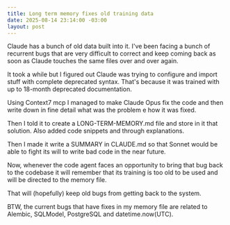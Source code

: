 ```yaml
---
title: Long term memory fixes old training data
date: 2025-08-14 23:14:00 -03:00
layout: post
---
```




Claude has a bunch of old data built into it. I've been facing a bunch of recurrent bugs that are very difficult to correct and keep coming back as soon as Claude touches the same files over and over again.

It took a while but I figured out Claude was trying to configure and import stuff with complete deprecated syntax. That's because it was trained with up to 18-month deprecated documentation.

Using Context7 mcp I managed to make Claude Opus fix the code and then write down in fine detail what was the problem e how it was fixed.

Then I told it to create a LONG-TERM-MEMORY.md file and store in it that solution. Also added code snippets and through explanations.

Then I made it write a SUMMARY in CLAUDE.md so that Sonnet would be able to fight its will to write bad code in the near future.

Now, whenever the code agent faces an opportunity to bring that bug back to the codebase it will remember that its training is too old to be used and will be directed to the memory file. 

That will (hopefully) keep old bugs from getting back to the system.

BTW, the current bugs that have fixes in my memory file are related to Alembic, SQLModel, PostgreSQL and datetime.now(UTC).